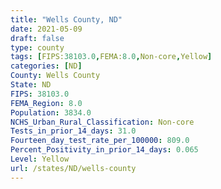 ```yaml
---
title: "Wells County, ND"
date: 2021-05-09
draft: false
type: county
tags: [FIPS:38103.0,FEMA:8.0,Non-core,Yellow]
categories: [ND]
County: Wells County
State: ND
FIPS: 38103.0
FEMA_Region: 8.0
Population: 3834.0
NCHS_Urban_Rural_Classification: Non-core
Tests_in_prior_14_days: 31.0
Fourteen_day_test_rate_per_100000: 809.0
Percent_Positivity_in_prior_14_days: 0.065
Level: Yellow
url: /states/ND/wells-county
---
```



